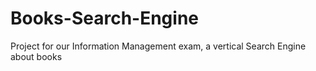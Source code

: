 # Books-Search-Engine
Project for our Information Management exam, a vertical Search Engine about books
